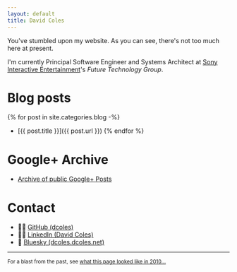 ```yaml
---
layout: default
title: David Coles
---
```


You've stumbled upon my website. As you can see, there's not too much here at present.

I'm currently Principal Software Engineer and Systems Architect at [Sony Interactive Entertainment](https://www.sie.com/en/)'s *Future Technology Group*.

# Blog posts

{% for post in site.categories.blog -%}
- [{{ post.title }}]({{  post.url }})
{% endfor %}

# Google+ Archive

- [Archive of public Google+ Posts](/gplus)

# Contact

- 🧑‍💻 [GitHub (dcoles)](https://github.com/dcoles)
- 🧑‍💼 [LinkedIn (David Coles)](https://www.linkedin.com/in/david-coles-b5b05250/)
- 🦋 [Bluesky (dcoles.dcoles.net)](https://bsky.app/profile/dcoles.dcoles.net)

---

<small>For a blast from the past, see [what this page looked like in 2010…](/2010)</small>
